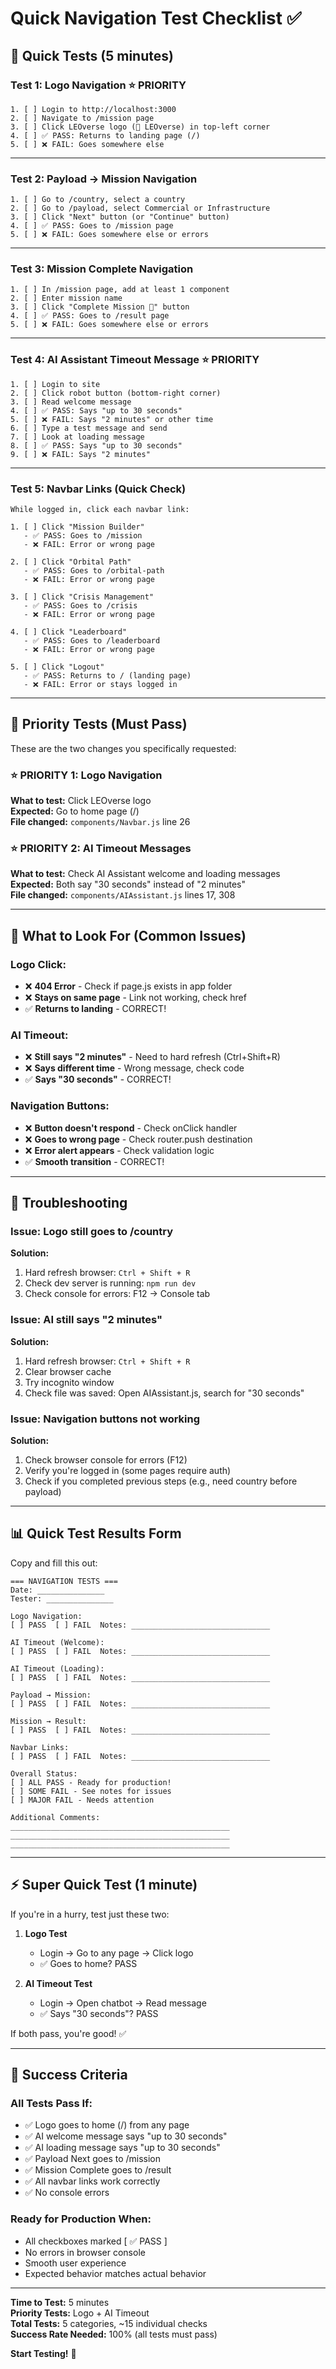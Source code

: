 # Quick Navigation Test Checklist ✅

## 🚀 Quick Tests (5 minutes)

### Test 1: Logo Navigation ⭐ PRIORITY
```
1. [ ] Login to http://localhost:3000
2. [ ] Navigate to /mission page
3. [ ] Click LEOverse logo (🚀 LEOverse) in top-left corner
4. [ ] ✅ PASS: Returns to landing page (/)
5. [ ] ❌ FAIL: Goes somewhere else
```

---

### Test 2: Payload → Mission Navigation
```
1. [ ] Go to /country, select a country
2. [ ] Go to /payload, select Commercial or Infrastructure
3. [ ] Click "Next" button (or "Continue" button)
4. [ ] ✅ PASS: Goes to /mission page
5. [ ] ❌ FAIL: Goes somewhere else or errors
```

---

### Test 3: Mission Complete Navigation
```
1. [ ] In /mission page, add at least 1 component
2. [ ] Enter mission name
3. [ ] Click "Complete Mission 🚀" button
4. [ ] ✅ PASS: Goes to /result page
5. [ ] ❌ FAIL: Goes somewhere else or errors
```

---

### Test 4: AI Assistant Timeout Message ⭐ PRIORITY
```
1. [ ] Login to site
2. [ ] Click robot button (bottom-right corner)
3. [ ] Read welcome message
4. [ ] ✅ PASS: Says "up to 30 seconds"
5. [ ] ❌ FAIL: Says "2 minutes" or other time
6. [ ] Type a test message and send
7. [ ] Look at loading message
8. [ ] ✅ PASS: Says "up to 30 seconds"
9. [ ] ❌ FAIL: Says "2 minutes"
```

---

### Test 5: Navbar Links (Quick Check)
```
While logged in, click each navbar link:

1. [ ] Click "Mission Builder"
   - ✅ PASS: Goes to /mission
   - ❌ FAIL: Error or wrong page

2. [ ] Click "Orbital Path"
   - ✅ PASS: Goes to /orbital-path
   - ❌ FAIL: Error or wrong page

3. [ ] Click "Crisis Management"
   - ✅ PASS: Goes to /crisis
   - ❌ FAIL: Error or wrong page

4. [ ] Click "Leaderboard"
   - ✅ PASS: Goes to /leaderboard
   - ❌ FAIL: Error or wrong page

5. [ ] Click "Logout"
   - ✅ PASS: Returns to / (landing page)
   - ❌ FAIL: Error or stays logged in
```

---

## 🎯 Priority Tests (Must Pass)

These are the two changes you specifically requested:

### ⭐ PRIORITY 1: Logo Navigation
**What to test:** Click LEOverse logo  
**Expected:** Go to home page (/)  
**File changed:** `components/Navbar.js` line 26

### ⭐ PRIORITY 2: AI Timeout Messages
**What to test:** Check AI Assistant welcome and loading messages  
**Expected:** Both say "30 seconds" instead of "2 minutes"  
**File changed:** `components/AIAssistant.js` lines 17, 308

---

## 🐛 What to Look For (Common Issues)

### Logo Click:
- ❌ **404 Error** - Check if page.js exists in app folder
- ❌ **Stays on same page** - Link not working, check href
- ✅ **Returns to landing** - CORRECT!

### AI Timeout:
- ❌ **Still says "2 minutes"** - Need to hard refresh (Ctrl+Shift+R)
- ❌ **Says different time** - Wrong message, check code
- ✅ **Says "30 seconds"** - CORRECT!

### Navigation Buttons:
- ❌ **Button doesn't respond** - Check onClick handler
- ❌ **Goes to wrong page** - Check router.push destination
- ❌ **Error alert appears** - Check validation logic
- ✅ **Smooth transition** - CORRECT!

---

## 🔧 Troubleshooting

### Issue: Logo still goes to /country
**Solution:**
1. Hard refresh browser: `Ctrl + Shift + R`
2. Check dev server is running: `npm run dev`
3. Check console for errors: F12 → Console tab

### Issue: AI still says "2 minutes"
**Solution:**
1. Hard refresh browser: `Ctrl + Shift + R`
2. Clear browser cache
3. Try incognito window
4. Check file was saved: Open AIAssistant.js, search for "30 seconds"

### Issue: Navigation buttons not working
**Solution:**
1. Check browser console for errors (F12)
2. Verify you're logged in (some pages require auth)
3. Check if you completed previous steps (e.g., need country before payload)

---

## 📊 Quick Test Results Form

Copy and fill this out:

```
=== NAVIGATION TESTS ===
Date: _______________
Tester: _______________

Logo Navigation:
[ ] PASS  [ ] FAIL  Notes: _______________________________

AI Timeout (Welcome):
[ ] PASS  [ ] FAIL  Notes: _______________________________

AI Timeout (Loading):
[ ] PASS  [ ] FAIL  Notes: _______________________________

Payload → Mission:
[ ] PASS  [ ] FAIL  Notes: _______________________________

Mission → Result:
[ ] PASS  [ ] FAIL  Notes: _______________________________

Navbar Links:
[ ] PASS  [ ] FAIL  Notes: _______________________________

Overall Status:
[ ] ALL PASS - Ready for production!
[ ] SOME FAIL - See notes for issues
[ ] MAJOR FAIL - Needs attention

Additional Comments:
_________________________________________________
_________________________________________________
_________________________________________________
```

---

## ⚡ Super Quick Test (1 minute)

If you're in a hurry, test just these two:

1. **Logo Test**
   - Login → Go to any page → Click logo
   - ✅ Goes to home? PASS

2. **AI Timeout Test**
   - Login → Open chatbot → Read message
   - ✅ Says "30 seconds"? PASS

If both pass, you're good! ✅

---

## 🎉 Success Criteria

### All Tests Pass If:
- ✅ Logo goes to home (/) from any page
- ✅ AI welcome message says "up to 30 seconds"
- ✅ AI loading message says "up to 30 seconds"
- ✅ Payload Next goes to /mission
- ✅ Mission Complete goes to /result
- ✅ All navbar links work correctly
- ✅ No console errors

### Ready for Production When:
- All checkboxes marked [ ✅ PASS ]
- No errors in browser console
- Smooth user experience
- Expected behavior matches actual behavior

---

**Time to Test:** 5 minutes  
**Priority Tests:** Logo + AI Timeout  
**Total Tests:** 5 categories, ~15 individual checks  
**Success Rate Needed:** 100% (all tests must pass)

**Start Testing!** 🚀
